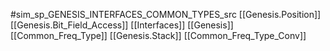#sim_sp_GENESIS_INTERFACES_COMMON_TYPES_src
[[Genesis.Position]]
[[Genesis.Bit_Field_Access]]
[[Interfaces]]
[[Genesis]]
[[Common_Freq_Type]]
[[Genesis.Stack]]
[[Common_Freq_Type_Conv]]
